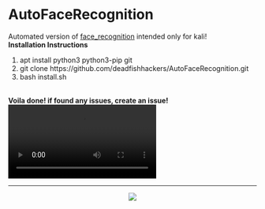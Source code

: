 # AutoFaceRecognition
Automated version of [face_recognition](https://github.com/ageitgey/face_recognition)
intended only for kali!
<br>
<b>Installation Instructions</b>
 <ol type="1">
   <li>apt install python3 python3-pip git</li>
   <li>git clone https://github.com/deadfishhackers/AutoFaceRecognition.git</li>
   <li>bash install.sh</li>
 </ol>
  <br>
  <b>Voila done! if found any issues, create an issue!</b>
  <video>
  <source src="test.webm">
  </video>
<hr>
<p align="center"><img src="http://i63.tinypic.com/b6r2if_th.png"></p>
